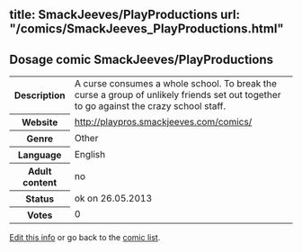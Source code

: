 title: SmackJeeves/PlayProductions
url: "/comics/SmackJeeves_PlayProductions.html"
---
Dosage comic SmackJeeves/PlayProductions
-----------------------------------------

<p id="msg"></p>
<script type="text/javascript">
if (window.location.search === '?edit_info_mail=sent_ok') {
  var elem = document.getElementById("msg");
  elem.innerHTML = 'Edited information sucessfully sent for review, which is usually done daily. Thanks!';
  elem.className = 'ok';
}
</script>
<table class="comicinfo">
<tr>
<th>Description</th><td>A curse consumes a whole school. To break the curse a group of unlikely friends set out together to go against the crazy school staff.</td>
</tr>
<tr>
<th>Website</th><td><a href="http://playpros.smackjeeves.com/comics/">http://playpros.smackjeeves.com/comics/</a></td>
</tr>
<tr>
<th>Genre</th><td>Other</td>
</tr>
<tr>
<th>Language</th><td>English</td>
</tr>
<tr>
<th>Adult content</th><td>no</td>
</tr>
<tr>
<th>Status</th><td>ok on 26.05.2013</td>
</tr>
<tr>
<th>Votes</th><td>0</td>
</tr>
</table>

[Edit this info](SmackJeeves_PlayProductions_edit.html) or go back to the [comic list](../comic-index.html).
